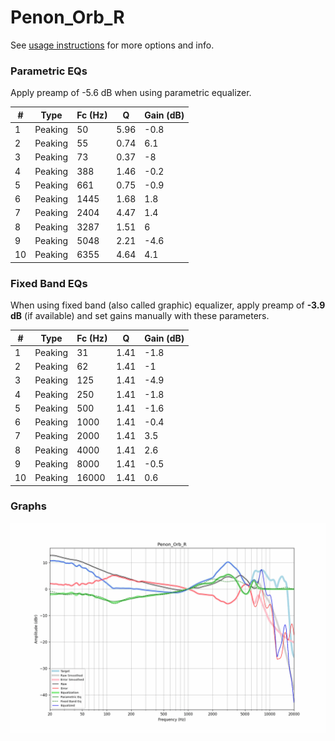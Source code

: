 # Penon_Orb_R
See [usage instructions](https://github.com/jaakkopasanen/AutoEq#usage) for more options and info.

### Parametric EQs
Apply preamp of -5.6 dB when using parametric equalizer.

|   # | Type    |   Fc (Hz) |    Q |   Gain (dB) |
|-----|---------|-----------|------|-------------|
|   1 | Peaking |        50 | 5.96 |        -0.8 |
|   2 | Peaking |        55 | 0.74 |         6.1 |
|   3 | Peaking |        73 | 0.37 |        -8   |
|   4 | Peaking |       388 | 1.46 |        -0.2 |
|   5 | Peaking |       661 | 0.75 |        -0.9 |
|   6 | Peaking |      1445 | 1.68 |         1.8 |
|   7 | Peaking |      2404 | 4.47 |         1.4 |
|   8 | Peaking |      3287 | 1.51 |         6   |
|   9 | Peaking |      5048 | 2.21 |        -4.6 |
|  10 | Peaking |      6355 | 4.64 |         4.1 |

### Fixed Band EQs
When using fixed band (also called graphic) equalizer, apply preamp of **-3.9 dB** (if available) and set gains manually with these parameters.

|   # | Type    |   Fc (Hz) |    Q |   Gain (dB) |
|-----|---------|-----------|------|-------------|
|   1 | Peaking |        31 | 1.41 |        -1.8 |
|   2 | Peaking |        62 | 1.41 |        -1   |
|   3 | Peaking |       125 | 1.41 |        -4.9 |
|   4 | Peaking |       250 | 1.41 |        -1.8 |
|   5 | Peaking |       500 | 1.41 |        -1.6 |
|   6 | Peaking |      1000 | 1.41 |        -0.4 |
|   7 | Peaking |      2000 | 1.41 |         3.5 |
|   8 | Peaking |      4000 | 1.41 |         2.6 |
|   9 | Peaking |      8000 | 1.41 |        -0.5 |
|  10 | Peaking |     16000 | 1.41 |         0.6 |

### Graphs
![](./Penon_Orb_R.png)
